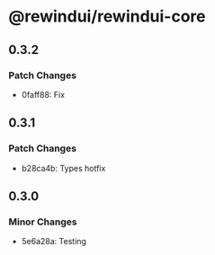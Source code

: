 # @rewindui/rewindui-core

## 0.3.2

### Patch Changes

- 0faff88: Fix

## 0.3.1

### Patch Changes

- b28ca4b: Types hotfix

## 0.3.0

### Minor Changes

- 5e6a28a: Testing
